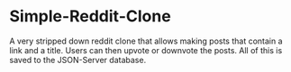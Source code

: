 # Simple-Reddit-Clone
A very stripped down reddit clone that allows making posts that contain a link and a title. Users can then upvote or downvote the posts. All of this is saved to the JSON-Server database.
